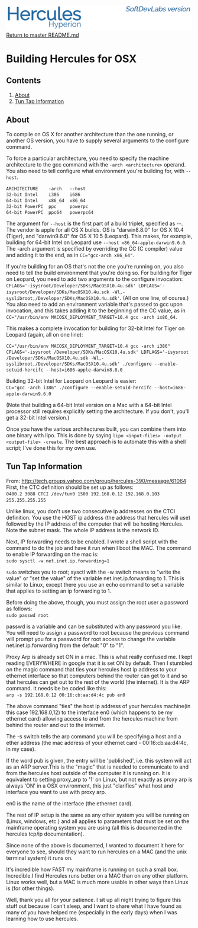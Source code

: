 ![test image](images/image_header_herculeshyperionSDL.png)
[Return to master README.md](../README.md)

# Building Hercules for OSX
## Contents
1. [About](#About)
2. [Tun Tap Information](#Tun-Tap-Information)

## About
To compile on OS X for another architecture than the one running, or another OS version, you have to supply several arguments to the configure command.

To force a particular architecture, you need to specify the machine architecture to the gcc command with the `-arch <architecture>` operand. You also need to tell configure what environment you're building for, with `--host`.

```
ARCHITECTURE    -arch   --host
32-bit Intel    i386    i686
64-bit Intel    x86_64  x86_64
32-bit PowerPC  ppc     powerpc
64-bit PowerPC  ppc64   powerpc64
```

The argument for `--host` is the first part of a build triplet, specified as <architecture>-<vendor>-<OS>. The vendor is apple for all OS X builds. OS is "darwin8.8.0" for OS X 10.4 (Tiger), and "darwin9.6.0" for OS X 10.5 (Leopard). This makes, for example, building for 64-bit Intel on Leopard use `--host x86_64-apple-darwin9.6.0`. The -arch argument is specified by overriding the CC (C compiler) value and adding it to the end, as in `CC="gcc-arch x86_64"`.

If you're building for an OS that's not the one you're running on, you also need to tell the build environment that you're doing so. For building for Tiger on Leopard, you need to add two arguments to the configure invocation: `CFLAGS='-isysroot/Developer/SDKs/MacOSX10.4u.sdk' LDFLAGS='-isysroot/Developer/SDKs/MacOSX10.4u.sdk -Wl,-syslibroot,/Developer/SDKs/MacOSX10.4u.sdk'`.
(All on one line, of course.) You also need to add an environment variable that's passed to gcc upon invocation, and this takes adding it to the beginning of the CC value, as in `CC="/usr/bin/env MACOSX_DEPLOYMENT_TARGET=10.4 gcc -arch ix86_64`.

This makes a complete invocation for building for 32-bit Intel for Tiger on Leopard (again, all on one line):  
```
CC="/usr/bin/env MACOSX_DEPLOYMENT_TARGET=10.4 gcc -arch i386" CFLAGS='-isysroot /Developer/SDKs/MacOSX10.4u.sdk' LDFLAGS='-isysroot /Developer/SDKs/MacOSX10.4u.sdk -Wl,-syslibroot,/Developer/SDKs/MacOSX10.4u.sdk' ./configure --enable-setuid-hercifc --host=i686-apple-darwin8.8.0
```

Building 32-bit Intel for Leopard on Leopard is easier:  
`CC="gcc -arch i386" ./configure --enable-setuid-hercifc --host=i686-apple-darwin9.6.0`

(Note that building a 64-bit Intel version on a Mac with a 64-bit Intel processor still requires explicitly setting the architecture. If you don't, you'll get a 32-bit Intel version.)

Once you have the various architectures built, you can combine them into one binary with lipo. This is done by saying `lipo <input-files> -output <output-file> -create`. The best approach is to automate this with a shell script; I've done this for my own use.

## Tun Tap Information
From: http://tech.groups.yahoo.com/group/hercules-390/message/61064  
First, the CTC definition should be set up as follows:  
`0400.2 3088 CTCI /dev/tun0 1500 192.168.0.12 192.168.0.103 255.255.255.255`  

Unlike linux, you don't use two consecutive ip addresses on the CTCI definition. You use the HOST ip address (the address that hercules will use) followed by the IP address of the computer that will be hosting Hercules. Note the subnet mask. The whole IP address is the network ID.

Next, IP forwarding needs to be enabled. I wrote a shell script with the command to do the job and have it run when I boot the MAC. The command to enable IP forwarding on the mac is:  
`sudo sysctl -w net.inet.ip.forwarding=1`  

`sudo` switches you to root; sysctl with the -w switch means to "write the value" or "set the value" of the variable net.inet.ip.forwarding to 1. This is similar to Linux, except there you use an echo command to set a variable that applies to setting an ip forwarding to 1.

Before doing the above, though, you must assign the root user a password as follows:  
`sudo passwd root`  

passwd is a variable and can be substituted with any password you like. You will need to assign a password to root because the previous command will prompt you for a password for root access to change the variable net.inet.ip.forwarding from the default "0" to "1".

Proxy Arp is already set ON in a mac. This is what really confused me. I kept reading EVERYWHERE in google that it is set ON by default. Then I stumbled on the magic command that ties your hercules host ip address to your ethernet interface so that computers behind the router can get to it and so that hercules can get out to the rest of the world (the internet). It is the ARP command. It needs be be coded like this:  
`arp -s 192.168.0.12 00:16:cb:aa:d4:4c pub en0`  

The above command "ties" the host ip address of your hercules machine(in this case 192.168.0,12) to the interface en0 (which happens to be my ethernet card) allowing access to and from the hercules machine from behind the router and out to the internet.

The -s switch tells the arp command you will be specifying a host and a ether address (the mac address of your ethernet card - 00:16:cb:aa:d4:4c, in my case).

If the word pub is given, the entry will be 'published', i.e. this system will act as an ARP server.This is the "magic" that is needed to communicate to and from the hercules host outside of the computer it is running on. It is equivalent to setting proxy_arp to '1' on Linux, but not exactly as proxy arp is always 'ON' in a OSX environment, this just "clarifies" what host and interface you want to use with proxy arp.

en0 is the name of the interface (the ethernet card).

The rest of IP setup is the same as any other system you will be running on (Linux, windows, etc.) and all applies to parameters that must be set on the mainframe operating system you are using (all this is documented in the hercules tcp/ip documentation).

Since none of the above is documented, I wanted to document it here for everyone to see, should they want to run hercules on a MAC (and the unix terminal system) it runs on.

It's incredible how FAST my mainframe is running on such a small box. Incredible.I find Hercules runs better on a MAC than on any other platform. Linux works well, but a MAC is much more usable in other ways than Linux is (for other things).

Well, thank you all for your patience. I sit up all night trying to figure this stuff out because I can't sleep, and I want to share what I have found as many of you have helped me (especially in the early days) when I was learning how to use hercules.

